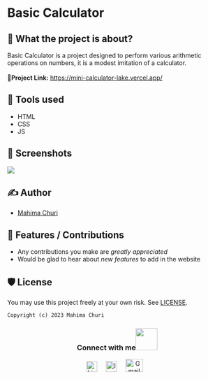 # Basic Calculator

## 📖 What the project is about?

Basic Calculator is a project designed to perform various arithmetic operations on numbers, it is a modest imitation of a calculator.
<br><br>🔗<b>Project Link:</b> https://mini-calculator-lake.vercel.app/


## 📓 Tools used

<ul>
  <li>HTML</li>
  <li>CSS</li>
  <li>JS</li>
</ul>


## 👀 Screenshots

<img src ="/assets/1.png">


## ✍ Author

- [Mahima Churi](https://github.com/Mahitej28)



## 📌 Features / Contributions
 - Any contributions you make are *greatly appreciated*
 - Would be glad to hear about *new features* to add in the website




## 🛡 License

You may use this project freely at your own risk. See [LICENSE](https://choosealicense.com/licenses/mit/).

    Copyright (c) 2023 Mahima Churi



<div align="center">
<h3> Connect with me<a href="https://gifyu.com/image/Zy2f"><img src="https://github.com/milaan9/milaan9/blob/main/Handshake.gif" width="50px"></a>
</h3> 
<p align="center">
    <a href="https://www.linkedin.com/in/mahimachuri" target="_blank"><img alt="LinkedIn" width="25px" src="https://cdn-icons-png.flaticon.com/512/3536/3536505.png"></a> &nbsp&nbsp&nbsp
    <a href="https://www.instagram.com/infoelegant10" target="_blank"><img alt="Instagram" width="25px" src="https://cdn-icons-png.flaticon.com/512/1384/1384063.png"></a> &nbsp&nbsp&nbsp
     <a href="mailto:mahimachuri.28@gmail.com" target="_blank"><img alt="Gmail" width="40px" height="30px" src="https://github.com/TheDudeThatCode/TheDudeThatCode/blob/master/Assets/Gmail.svg"></a>&nbsp&nbsp&nbsp
   </p>
